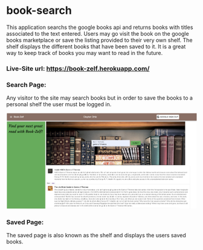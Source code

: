 # book-search
This application searchs the google books api and returns books with titles associated to the text entered. Users may go visit the book on the google books marketplace or save the listing provided to their very own shelf. The shelf displays the different books that have been saved to it. It is a great way to keep track of books you may want to read in the future. 

### Live-Site url: https://book-zelf.herokuapp.com/

### Search Page: 
Any visitor to the site may search books but in order to save the books to a personal shelf the user must be logged in.

![](client/src/images/searchpage.png)

### Saved Page: 
The saved page is also known as the shelf and displays the users saved books. 
